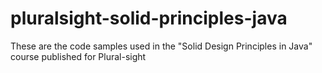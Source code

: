 # pluralsight-solid-principles-java
These are the code samples used in the "Solid Design Principles in Java" course published for Plural-sight
